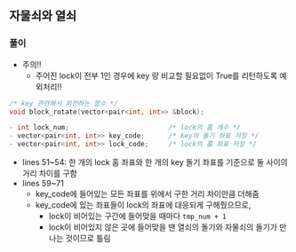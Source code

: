 ## 자물쇠와 열쇠

### 풀이
- 주의!!
    - 주어진 lock이 전부 1인 경우에 key 랑 비교할 필요없이 True를 리턴하도록 예외처리!!

```c++
/* key 관련해서 회전하는 함수 */
void block_rotate(vector<pair<int, int>> &block);

- int lock_num;                         /* lock의 홈 개수 */
- vector<pair<int, int>> key_code;      /* key의 돌기 좌표 저장 */
- vector<pair<int, int>> lock_code;     /* lock의 홈 좌표 저장 */
```

- lines 51~54: 한 개의 lock 홈 좌표와 한 개의 key 돌기 좌표를 기준으로 둘 사이의 거리 차이를 구함
- lines 59~71
    - key_code에 들어있는 모든 좌표를 위에서 구한 거리 차이만큼 더해줌
    - key_code에 있는 좌표들이 lock의 좌표에 대응되게 구해줬으므로, 
        - lock이 비어있는 구간에 들어맞을 때마다 `tmp_num + 1`
        - lock이 비어있지 않은 곳에 들어맞을 땐 열쇠의 돌기와 자물쇠의 돌기가 만나는 것이므로 틀림
